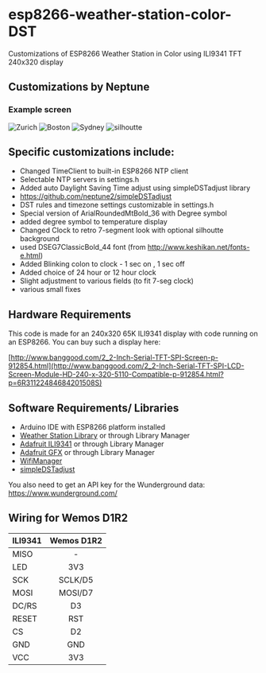 # esp8266-weather-station-color-DST

Customizations of ESP8266 Weather Station in Color using ILI9341 TFT 240x320 display

## Customizations by Neptune

### Example screen
![Zurich](https://github.com/neptune2/esp8266-weather-station-color-DST/raw/master/resources/Zurich.jpg)
![Boston](https://github.com/neptune2/esp8266-weather-station-color-DST/raw/master/resources/Boston.jpg)
![Sydney](https://github.com/neptune2/esp8266-weather-station-color-DST/raw/master/resources/Sydney.jpg)
![silhoutte](https://github.com/neptune2/esp8266-weather-station-color-DST/raw/master/resources/7seg_silhoutte.jpg)

## Specific customizations include:

* Changed TimeClient to built-in ESP8266 NTP client
 * Selectable NTP servers in settings.h
* Added auto Daylight Saving Time adjust using simpleDSTadjust library
 * https://github.com/neptune2/simpleDSTadjust
 * DST rules and timezone settings customizable in settings.h
* Special version of ArialRoundedMtBold_36 with Degree symbol
 * added degree symbol to temperature display
* Changed Clock to retro 7-segment look with optional silhoutte background
 * used DSEG7ClassicBold_44 font (from http://www.keshikan.net/fonts-e.html)
* Added Blinking colon to clock - 1 sec on , 1 sec off
* Added choice of 24 hour or 12 hour clock
* Slight adjustment to various fields (to fit 7-seg clock)
* various small fixes


## Hardware Requirements

This code is made for an 240x320 65K ILI9341 display with code running on an ESP8266.
You can buy such a display here: 

[http://www.banggood.com/2_2-Inch-Serial-TFT-SPI-Screen-p-912854.html](http://www.banggood.com/2_2-Inch-Serial-TFT-SPI-LCD-Screen-Module-HD-240-x-320-5110-Compatible-p-912854.html?p=6R31122484684201508S)

## Software Requirements/ Libraries

* Arduino IDE with ESP8266 platform installed
* [Weather Station Library](https://github.com/squix78/esp8266-weather-station) or through Library Manager
* [Adafruit ILI9341](https://github.com/adafruit/Adafruit_ILI9341) or through Library Manager
* [Adafruit GFX](https://github.com/adafruit/Adafruit-GFX-Library) or through Library Manager
* [WifiManager](https://github.com/tzapu/WiFiManager)
* [simpleDSTadjust](https://github.com/neptune2/simpleDSTadjust)

You also need to get an API key for the Wunderground data: https://www.wunderground.com/

## Wiring for Wemos D1R2

| ILI9341       | Wemos D1R2    |
| ------------- |:-------------:| 
| MISO          | -             | 
| LED           | 3V3           | 
| SCK           | SCLK/D5       | 
| MOSI          | MOSI/D7       |
| DC/RS         | D3            |
| RESET         | RST           |
| CS            | D2            |
| GND           | GND           |
| VCC           | 3V3           |

